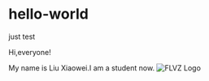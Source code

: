 # hello-world
just test

Hi,everyone!

My name is Liu Xiaowei.I am a student now.
![FLVZ Logo](https://i.imgur.com/8vamV2x.png)

